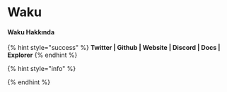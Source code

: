# Waku

#### **Waku Hakkında**

{% hint style="success" %}
**Twitter | Github | Website | Discord | Docs | Explorer**
{% endhint %}

{% hint style="info" %}

{% endhint %}
